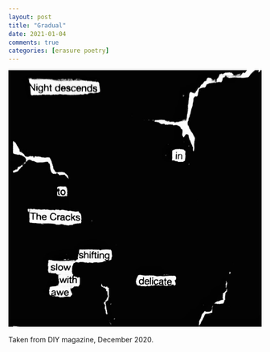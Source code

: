 ```yaml
---
layout: post
title: "Gradual"
date: 2021-01-04
comments: true
categories: [erasure poetry]
---
```

<img src="/assets/images/articles/gradual.jpeg" class="responsive"><br>

Taken from DIY magazine, December 2020.
